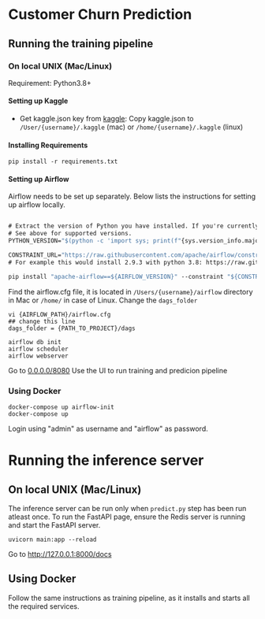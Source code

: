# Customer Churn Prediction

## Running the training pipeline

### On local UNIX (Mac/Linux)
Requirement: Python3.8+

#### Setting up Kaggle
- Get kaggle.json key from [kaggle](https://www.kaggle.com/docs/api): Copy kaggle.json to ```/User/{username}/.kaggle``` (mac) or  ```/home/{username}/.kaggle``` (linux)

#### Installing Requirements
```pip install -r requirements.txt```

####  Setting up Airflow
Airflow needs to be set up separately. Below lists the instructions for setting up airflow locally.
```AIRFLOW_VERSION=2.9.3

# Extract the version of Python you have installed. If you're currently using a Python version that is not supported by Airflow, you may want to set this manually.
# See above for supported versions.
PYTHON_VERSION="$(python -c 'import sys; print(f"{sys.version_info.major}.{sys.version_info.minor}")')"

CONSTRAINT_URL="https://raw.githubusercontent.com/apache/airflow/constraints-${AIRFLOW_VERSION}/constraints-${PYTHON_VERSION}.txt"
# For example this would install 2.9.3 with python 3.8: https://raw.githubusercontent.com/apache/airflow/constraints-2.9.3/constraints-3.8.txt

pip install "apache-airflow==${AIRFLOW_VERSION}" --constraint "${CONSTRAINT_URL}"
```

Find the airflow.cfg file, it is located in ```/Users/{username}/airflow``` directory in Mac or ```/home/``` in case of Linux.
Change the ```dags_folder```

```
vi {AIRFLOW_PATH}/airflow.cfg
## change this line
dags_folder = {PATH_TO_PROJECT}/dags
```

```commandline
airflow db init
airflow scheduler
airflow webserver
```

Go to [0.0.0.0/8080](0.0.0.0/8080) 
Use the UI to run training and predicion pipeline

### Using Docker
```
docker-compose up airflow-init
docker-compose up
```
Login using "admin" as username and "airflow" as password.

# Running the inference server
## On local UNIX (Mac/Linux)
The inference server can be run only when ```predict.py``` step has been run atleast once.
To run the FastAPI page, ensure the Redis server is running and start the FastAPI server.
```commandline
uvicorn main:app --reload
```
Go to http://127.0.0.1:8000/docs

## Using Docker
Follow the same instructions as training pipeline, as it installs and starts all the required services.
